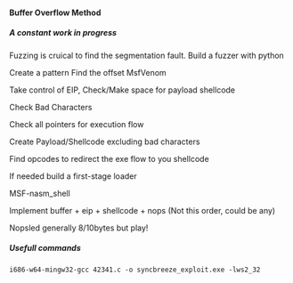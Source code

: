 #### Buffer Overflow Method
##### A constant work in progress

Fuzzing is cruical to find the segmentation fault.
Build a fuzzer with python

Create a pattern
Find the offset
MsfVenom

Take control of EIP, Check/Make space for payload shellcode 

Check Bad Characters

Check all pointers for execution flow

Create Payload/Shellcode excluding bad characters

Find opcodes to redirect the exe flow to you shellcode

If needed build a first-stage loader

MSF-nasm_shell

Implement buffer + eip + shellcode + nops (Not this order, could be any)

Nopsled generally 8/10bytes but play!


##### Usefull commands 

```
i686-w64-mingw32-gcc 42341.c -o syncbreeze_exploit.exe -lws2_32
```
